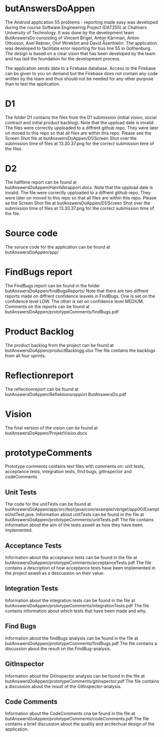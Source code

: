 # butAnswersDoAppen

The Android application 55 problems - reporting made easy was developed during the course Software Engineering Project (DAT255) at Chalmers University of Technology. It was done by the development team ButAnswersDo consisting of Vincent Brigel, Anton Kärrman, Anton Ottosson, Axel Rebner, Olof Wireklint and David Åsenhielm. The application was developed to facilitate error reporting for bus line 55 in Gothenburg. The design is based on a clear vison that has been developed by the team and has laid the foundation for the development process. 

The application sends data to a Firebase database. Access to the Firebase can be given to you on demand but the Firebase does not contain any code written by the team and thus should not be needed for any other purpose than to test the application. 


# D1 
The folder D1 contains the files from the D1 submission (initial vision, social contract and initial product backlog). Note that the uppload date is invalid. The files were correctly upploaded to a diffrent github repo. They were later on moved to this repo so that all files are within this repo. Please see the Screen Shot file at butAnswersDoAppen/D1/Screen Shot over the submission time of files at 13.30.37.png for the correct submission time of the files. 


# D2 
The halftime report can be found at butAnswersDoAppen/Halvtidsrapport.docx. Note that the uppload date is invalid. The file were correctly upploaded to a diffrent github repo. They were later on moved to this repo so that all files are within this repo. Please se the Screen Shot file at butAnswersDoAppen/D1/Screen Shot over the submission time of files at 13.30.37.png for the correct submission time of the file. 


# Source code
The soruce code for the application can be found at butAnswersDoAppen/app/


# FindBugs report
The FindBugs report can be found in the folder butAnswersDoAppen/findBugsReports/
Note that there are two diffrent reports made on diffrent confidence leavels in FindBugs. One is set on the confidence level LOW. The other is set on confidence level MEDIUM. Comments on the reports can be found at butAnswersDoAppen/prototypeComments/findBugs.pdf 


# Product Backlog
The product backlog from the project can be found at butAnswersDoAppen/productBacklogg.xlsx
The file contains the backlogs from all four sprints.


# Reflectionreport
The reflectionreport can be found at butAnswersDoAppen/Reflektionsrapport ButAnswersDo.pdf


# Vision
The final version of the vision can be found at butAnswersDoAppen/ProjektVision.docx


# prototypeComments
Prototype comments contains text files with comments on: unit tests, acceptance tests, integration tests, find bugs, gitInspector and codeComments

## Unit Tests
The code for the unitTests can be found at butAnswersDoAppen/app/src/test/java/com/example/vbrigel/app00/ExampleUnitTest.java.
Information about unitTests can be found in the file at butAnswersDoAppen/prototypeComments/unitTests.pdf 
The file contains information about the aim of the tests aswell as how they have been implemented. 

## Acceptance Tests
Information about the acceptance tests can be found in the file at butAnswersDoAppen/prototypeComments/acceptanceTests.pdf
The file contains a description of how acceptance tests have been implemented in the project aswell as a descussion on their value. 

## Integration Tests
Information about the integration tests can be found in the file at butAnswersDoAppen/prototypeComments/integrationTests.pdf 
The file contains information about which tests that have been made and why.

## Find Bugs
Information about the findBugs analysis can be found in the file at butAnswersDoAppen/prototypeComments/findBugs.pdf 
The file contains a discussion about the result on the FindBug-analysis. 

## GitInspector
Information about the GitInspector analysis can be found in the file at butAnswersDoAppen/prototypeComments/gitinspector.pdf
The file contains a discussion about the result of the GitInspector-analysis. 

## Code Comments
Information about the CodeComments cna be found in the file at butAnswersDoAppen/prototypeComments/codeComments.pdf
The file contains a brief discussion about the quality and arcitechual design of the application.



